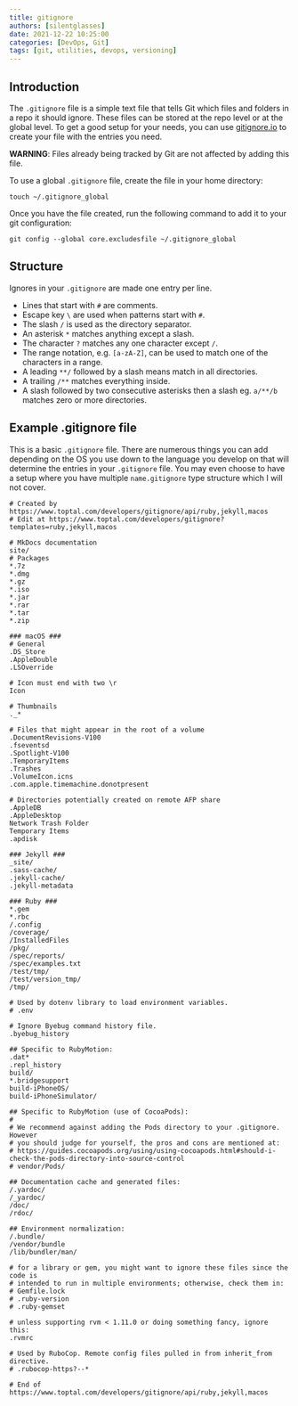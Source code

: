 ```yaml
---
title: gitignore
authors: [silentglasses]
date: 2021-12-22 10:25:00
categories: [DevOps, Git]
tags: [git, utilities, devops, versioning]
---
```


## Introduction

The `.gitignore` file is a simple text file that tells Git which files and folders in a repo it should ignore. These files can be stored at the repo level or at the global level. To get a good setup for your needs, you can use [gitignore.io](https://www.gitignore.io/) to create your file with the entries you need.
<!-- more -->

**WARNING**: Files already being tracked by Git are not affected by adding this file.

To use a global `.gitignore` file, create the file in your home directory:

```
touch ~/.gitignore_global
```

Once you have the file created, run the following command to add it to your git configuration:

```
git config --global core.excludesfile ~/.gitignore_global
```

## Structure

Ignores in your `.gitignore` are made one entry per line.

- Lines that start with `#` are comments.
- Escape key `\` are used when patterns start with `#`.
- The slash `/` is used as the directory separator.
- An asterisk `*` matches anything except a slash.
- The character `?` matches any one character except `/`.
- The range notation, e.g. `[a-zA-Z]`, can be used to match one of the characters in a range.
- A leading `**/` followed by a slash means match in all directories.
- A trailing `/**` matches everything inside.
- A slash followed by two consecutive asterisks then a slash eg. `a/**/b` matches zero or more directories.

## Example .gitignore file

This is a basic `.gitignore` file. There are numerous things you can add depending on the OS you use down to the language you develop on that will determine the entries in your `.gitignore` file. You may even choose to have a setup where you have multiple `name.gitignore` type structure which I will not cover.

```
# Created by https://www.toptal.com/developers/gitignore/api/ruby,jekyll,macos
# Edit at https://www.toptal.com/developers/gitignore?templates=ruby,jekyll,macos

# MkDocs documentation
site/
# Packages
*.7z
*.dmg
*.gz
*.iso
*.jar
*.rar
*.tar
*.zip

### macOS ###
# General
.DS_Store
.AppleDouble
.LSOverride

# Icon must end with two \r
Icon

# Thumbnails
._*

# Files that might appear in the root of a volume
.DocumentRevisions-V100
.fseventsd
.Spotlight-V100
.TemporaryItems
.Trashes
.VolumeIcon.icns
.com.apple.timemachine.donotpresent

# Directories potentially created on remote AFP share
.AppleDB
.AppleDesktop
Network Trash Folder
Temporary Items
.apdisk

### Jekyll ###
_site/
.sass-cache/
.jekyll-cache/
.jekyll-metadata

### Ruby ###
*.gem
*.rbc
/.config
/coverage/
/InstalledFiles
/pkg/
/spec/reports/
/spec/examples.txt
/test/tmp/
/test/version_tmp/
/tmp/

# Used by dotenv library to load environment variables.
# .env

# Ignore Byebug command history file.
.byebug_history

## Specific to RubyMotion:
.dat*
.repl_history
build/
*.bridgesupport
build-iPhoneOS/
build-iPhoneSimulator/

## Specific to RubyMotion (use of CocoaPods):
#
# We recommend against adding the Pods directory to your .gitignore. However
# you should judge for yourself, the pros and cons are mentioned at:
# https://guides.cocoapods.org/using/using-cocoapods.html#should-i-check-the-pods-directory-into-source-control
# vendor/Pods/

## Documentation cache and generated files:
/.yardoc/
/_yardoc/
/doc/
/rdoc/

## Environment normalization:
/.bundle/
/vendor/bundle
/lib/bundler/man/

# for a library or gem, you might want to ignore these files since the code is
# intended to run in multiple environments; otherwise, check them in:
# Gemfile.lock
# .ruby-version
# .ruby-gemset

# unless supporting rvm < 1.11.0 or doing something fancy, ignore this:
.rvmrc

# Used by RuboCop. Remote config files pulled in from inherit_from directive.
# .rubocop-https?--*

# End of https://www.toptal.com/developers/gitignore/api/ruby,jekyll,macos
```
